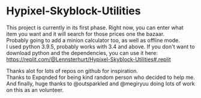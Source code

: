 # Hypixel-Skyblock-Utilities

This project is currently in its first phase. Right now, you can enter what item you want and it will search for those prices one the bazaar.  
Probably going to add a minion calculator too, as well as offline mode.<br> I used python 3.9.5, probably works with 3.4 and above. 
If you don't want to download python and the dependencies, you can use it here: https://replit.com/@Lennsterhurt/Hypixel-Skyblock-Utilities#.replit



Thanks alot for lots of repos on github for inspiration.  
Thanks to  Expqnded for being kind random person who decided to help me.  
And finally, huge thanks to @outsparkled and @megiryuu doing lots of work on this as an volunteer. 
